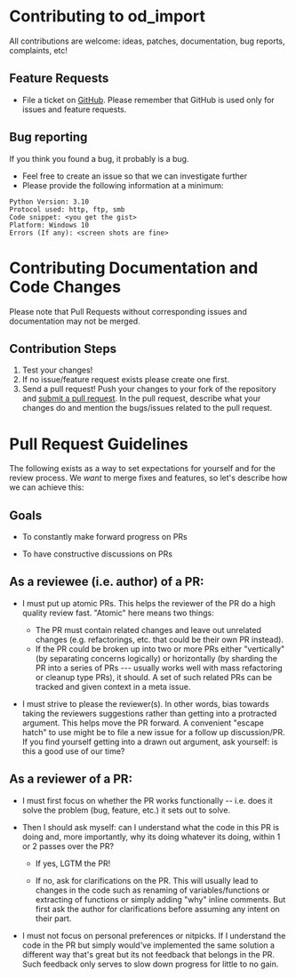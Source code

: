# Contributing to od_import

All contributions are welcome: ideas, patches, documentation, bug reports,
complaints, etc!

## Feature Requests

* File a ticket on [GitHub](https://github.com/rkbennett/od_import/issues). Please remember that GitHub is used only for issues and feature requests.

## Bug reporting

If you think you found a bug, it probably is a bug.

* Feel free to create an issue so that we can investigate further
* Please provide the following information at a minimum:
```
Python Version: 3.10
Protocol used: http, ftp, smb
Code snippet: <you get the gist>
Platform: Windows 10
Errors (If any): <screen shots are fine>
```

# Contributing Documentation and Code Changes

Please note that Pull Requests without corresponding issues and documentation may not be merged.

## Contribution Steps

1. Test your changes!
2. If no issue/feature request exists please create one first.
3. Send a pull request! Push your changes to your fork of the repository and
   [submit a pull
   request](https://help.github.com/articles/using-pull-requests). In the pull
   request, describe what your changes do and mention the bugs/issues related
   to the pull request.
   
# Pull Request Guidelines

The following exists as a way to set expectations for yourself and for the review process. We *want* to merge fixes and features, so let's describe how we can achieve this:
   
## Goals

* To constantly make forward progress on PRs

* To have constructive discussions on PRs

## As a reviewee (i.e. author) of a PR:

* I must put up atomic PRs. This helps the reviewer of the PR do a high quality review fast. "Atomic" here means two things:
  - The PR must contain related changes and leave out unrelated changes (e.g. refactorings, etc. that could be their own PR instead).
  - If the PR could be broken up into two or more PRs either "vertically" (by separating concerns logically) or horizontally (by sharding the PR into a series of PRs --- usually works well with mass refactoring or cleanup type PRs), it should. A set of such related PRs can be tracked and given context in a meta issue.

* I must strive to please the reviewer(s). In other words, bias towards taking the reviewers suggestions rather than getting into a protracted argument. This helps move the PR forward. A convenient "escape hatch" to use might be to file a new issue for a follow up discussion/PR. If you find yourself getting into a drawn out argument, ask yourself: is this a good use of our time?

## As a reviewer of a PR:

* I must first focus on whether the PR works functionally -- i.e. does it solve the problem (bug, feature, etc.) it sets out to solve.

* Then I should ask myself: can I understand what the code in this PR is doing and, more importantly, why its doing whatever its doing, within 1 or 2 passes over the PR?

  * If yes, LGTM the PR!

  * If no, ask for clarifications on the PR. This will usually lead to changes in the code such as renaming of variables/functions or extracting of functions or simply adding "why" inline comments. But first ask the author for clarifications before assuming any intent on their part.

* I must not focus on personal preferences or nitpicks. If I understand the code in the PR but simply would've implemented the same solution a different way that's great but its not feedback that belongs in the PR. Such feedback only serves to slow down progress for little to no gain.